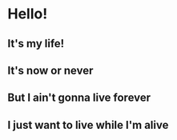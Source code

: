 # Hello!

## It's my life!

## It's now or never

## But I ain't gonna live forever

## I just want to live while I'm alive
